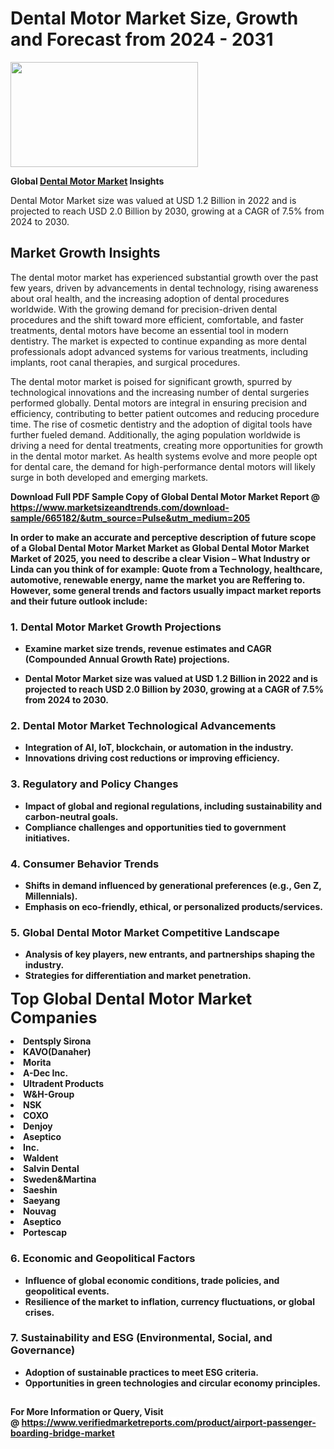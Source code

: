 <H1>Dental Motor Market Size, Growth and Forecast from 2024 - 2031</H1><img class="aligncenter size-medium wp-image-584254" src="https://thirdeyenews.in/wp-content/uploads/2024/09/Global-Market-Research-300x168.jpeg" alt="" width="300" height="168" /><p><strong>Global&nbsp;<a href="https://www.marketsizeandtrends.com/download-sample/665182/&amp;utm_source=Pulse&amp;utm_medium=205">Dental Motor Market</a> Insights</strong></p><p>Dental Motor Market size was valued at USD 1.2 Billion in 2022 and is projected to reach USD 2.0 Billion by 2030, growing at a CAGR of 7.5% from 2024 to 2030.</p><p><h2>Market Growth Insights</h2> <p>The dental motor market has experienced substantial growth over the past few years, driven by advancements in dental technology, rising awareness about oral health, and the increasing adoption of dental procedures worldwide. With the growing demand for precision-driven dental procedures and the shift toward more efficient, comfortable, and faster treatments, dental motors have become an essential tool in modern dentistry. The market is expected to continue expanding as more dental professionals adopt advanced systems for various treatments, including implants, root canal therapies, and surgical procedures.</p> <p><strong></strong></p> <p>The dental motor market is poised for significant growth, spurred by technological innovations and the increasing number of dental surgeries performed globally. Dental motors are integral in ensuring precision and efficiency, contributing to better patient outcomes and reducing procedure time. The rise of cosmetic dentistry and the adoption of digital tools have further fueled demand. Additionally, the aging population worldwide is driving a need for dental treatments, creating more opportunities for growth in the dental motor market. As health systems evolve and more people opt for dental care, the demand for high-performance dental motors will likely surge in both developed and emerging markets.</p> <p><strong></p><p><span class=""><strong>Download Full PDF Sample Copy of Global Dental Motor Market Report</strong> @ <a href="https://www.marketsizeandtrends.com/download-sample/665182/&amp;utm_source=Pulse&amp;utm_medium=205" target="_blank">https://www.marketsizeandtrends.com/download-sample/665182/&amp;utm_source=Pulse&amp;utm_medium=205</a></span></p><p>In order to make an accurate and perceptive description of future scope of a Global&nbsp;Dental Motor Market Market as Global&nbsp;Dental Motor Market Market of 2025, you need to describe a clear Vision &ndash; What Industry or Linda can you think of for example: Quote from a Technology, healthcare, automotive, renewable energy, name the market you are Reffering to. However, some general trends and factors usually impact market reports and their future outlook include:</p><h3>1.&nbsp;<strong>Dental Motor Market Growth Projections</strong></h3><ul><li>Examine market size trends, revenue estimates and CAGR (Compounded Annual Growth Rate) projections.</li><li><p>Dental Motor Market size was valued at USD 1.2 Billion in 2022 and is projected to reach USD 2.0 Billion by 2030, growing at a CAGR of 7.5% from 2024 to 2030.</p></li></ul><h3>2.&nbsp;<strong>Dental Motor Market Technological Advancements</strong></h3><ul><li>Integration of AI, IoT, blockchain, or automation in the industry.</li><li>Innovations driving cost reductions or improving efficiency.</li></ul><h3>3.&nbsp;<strong>Regulatory and Policy Changes</strong></h3><ul><li>Impact of global and regional regulations, including sustainability and carbon-neutral goals.</li><li>Compliance challenges and opportunities tied to government initiatives.</li></ul><h3>4.&nbsp;<strong>Consumer Behavior Trends</strong></h3><ul><li>Shifts in demand influenced by generational preferences (e.g., Gen Z, Millennials).</li><li>Emphasis on eco-friendly, ethical, or personalized products/services.</li></ul><h3>5.&nbsp;<strong>Global Dental Motor Market Competitive Landscape</strong></h3><ul><li>Analysis of key players, new entrants, and partnerships shaping the industry.</li><li>Strategies for differentiation and market penetration.</li></ul><p data-pm-slice="1 1 []"><span style="color: inherit; font-family: inherit; font-size: 25px;">Top Global Dental Motor Market Companies</span></p><div class="" data-test-id=""><p><li>Dentsply Sirona</li><li> KAVO(Danaher)</li><li> Morita</li><li> A-Dec Inc.</li><li> Ultradent Products</li><li> W&H-Group</li><li> NSK</li><li> COXO</li><li> Denjoy</li><li> Aseptico</li><li> Inc.</li><li> Waldent</li><li> Salvin Dental</li><li> Sweden&Martina</li><li> Saeshin</li><li> Saeyang</li><li> Nouvag</li><li> Aseptico</li><li> Portescap</li></p></div><h3>6.&nbsp;<strong>Economic and Geopolitical Factors</strong></h3><ul><li>Influence of global economic conditions, trade policies, and geopolitical events.</li><li>Resilience of the market to inflation, currency fluctuations, or global crises.</li></ul><h3>7.&nbsp;<strong>Sustainability and ESG (Environmental, Social, and Governance)</strong></h3><ul><li>Adoption of sustainable practices to meet ESG criteria.</li><li>Opportunities in green technologies and circular economy principles.</li></ul><h2><strong style="font-size: 14px;">For More Information or Query, Visit @&nbsp;</strong><a style="background-color: #ffffff; font-size: 14px;" href="https://www.marketsizeandtrends.com/report/dental-motor-market/" target="_blank">https://www.verifiedmarketreports.com/product/airport-passenger-boarding-bridge-market</a></h2>
